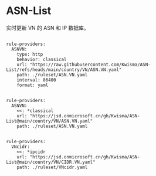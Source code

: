 
# ASN-List

实时更新 VN 的 ASN 和 IP 数据库。

<pre><code class="language-javascript">
rule-providers:
  ASNVN:
    type: http
    behavior: classical
    url: "https://raw.githubusercontent.com/Kwisma/ASN-List/refs/heads/main/country/VN/ASN.VN.yaml"
    path: ./ruleset/ASN.VN.yaml
    interval: 86400
    format: yaml
</code></pre>

<pre><code class="language-javascript">
rule-providers:
  ASNVN:
    <<: *classical
    url: "https://jsd.onmicrosoft.cn/gh/Kwisma/ASN-List@main/country/VN/ASN.VN.yaml"
    path: ./ruleset/ASN.VN.yaml
</code></pre>

<pre><code class="language-javascript">
rule-providers:
  VNcidr:
    <<: *ipcidr
    url: "https://jsd.onmicrosoft.cn/gh/Kwisma/ASN-List@main/country/VN/CIDR.VN.yaml"
    path: ./ruleset/VNcidr.yaml
</code></pre>